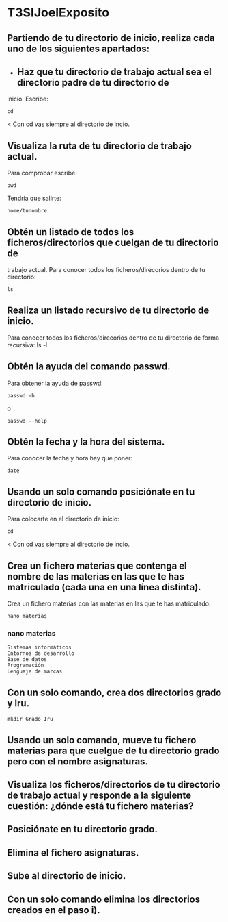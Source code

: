 # T3SIJoelExposito
## Partiendo de tu directorio de inicio, realiza cada uno de los siguientes apartados:
- ## Haz que tu directorio de trabajo actual sea el directorio padre de tu directorio de
inicio.
Escribe:
~~~~
cd
~~~~
< Con cd vas siempre al directorio de incio.
## Visualiza la ruta de tu directorio de trabajo actual.
Para comprobar escribe:
~~~~
pwd
~~~~
Tendría que salirte:
~~~~
home/tunombre
~~~~
## Obtén un listado de todos los ficheros/directorios que cuelgan de tu directorio de
trabajo actual.
Para conocer todos los ficheros/direcorios dentro de tu directorio:
~~~~
ls
~~~~
## Realiza un listado recursivo de tu directorio de inicio.
Para conocer todos los ficheros/direcorios dentro de tu directorio de forma recursiva:
ls -l
## Obtén la ayuda del comando passwd.
Para obtener la ayuda de passwd:
~~~~
passwd -h
~~~~
o
~~~~
passwd --help
~~~~
## Obtén la fecha y la hora del sistema.
Para conocer la fecha y hora hay que poner:
~~~~
date
~~~~
## Usando un solo comando posiciónate en tu directorio de inicio.
Para colocarte en el directorio de inicio:
~~~~
cd
~~~~
< Con cd vas siempre al directorio de incio.
## Crea un fichero materias que contenga el nombre de las materias en las que te has matriculado (cada una en una línea distinta).
Crea un fichero materias con las materias en las que te has matriculado:
~~~~
nano materias
~~~~
### nano materias
~~~~
Sistemas informáticos
Entornos de desarrollo
Base de datos
Programación
Lenguaje de marcas
~~~~

## Con un solo comando, crea dos directorios grado y lru.
~~~~
mkdir Grado Iru
~~~~
## Usando un solo comando, mueve tu fichero materias para que cuelgue de tu directorio grado pero con el nombre asignaturas.

## Visualiza los ficheros/directorios de tu directorio de trabajo actual y responde a la siguiente cuestión: ¿dónde está tu fichero materias?
## Posiciónate en tu directorio grado.
## Elimina el fichero asignaturas.
## Sube al directorio de inicio.
## Con un solo comando elimina los directorios creados en el paso i).
